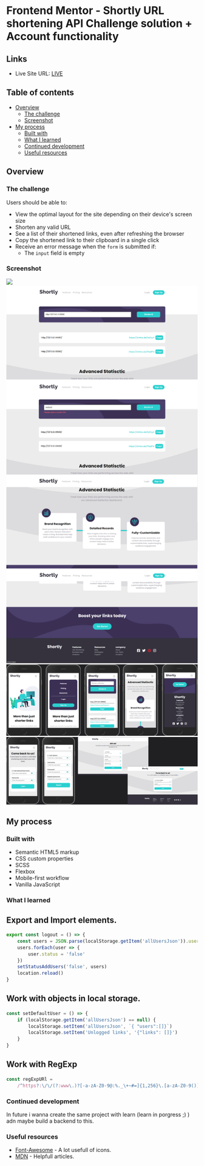 # Frontend Mentor - Shortly URL shortening API Challenge solution + Account functionality

## Links

- Live Site URL: [LIVE](https://danilla-dev.github.io/URL-Shortering/)

## Table of contents

- [Overview](#overview)
  - [The challenge](#the-challenge)
  - [Screenshot](#screenshot)
- [My process](#my-process)
  - [Built with](#built-with)
  - [What I learned](#what-i-learned)
  - [Continued development](#continued-development)
  - [Useful resources](#useful-resources)

## Overview

### The challenge

Users should be able to:

- View the optimal layout for the site depending on their device's screen size
- Shorten any valid URL
- See a list of their shortened links, even after refreshing the browser
- Copy the shortened link to their clipboard in a single click
- Receive an error message when the `form` is submitted if:
  - The `input` field is empty

### Screenshot

![](./design/screenshots/main_page.png.jpg)
![](./design/screenshots/shortering_window.png)
![](./design/screenshots/error_form.png)
![](./design/screenshots/advanced_statistics.png)
![](./design/screenshots/footer.png)
![](./design/screenshots/mobile_1.png)
![](./design/screenshots/login_signup_pages.png)

## My process

### Built with

- Semantic HTML5 markup
- CSS custom properties
- SCSS
- Flexbox
- Mobile-first workflow
- Vanilla JavaScript

### What I learned

## Export and Import elements.

```js
export const logout = () => {
	const users = JSON.parse(localStorage.getItem('allUsersJson')).users
	users.forEach(user => {
		user.status = 'false'
	})
	setStatusAddUsers('false', users)
	location.reload()
}
```

## Work with objects in local storage.

```js
const setDefaultUser = () => {
	if (localStorage.getItem('allUsersJson') == null) {
		localStorage.setItem('allUsersJson', `{ "users":[]}`)
		localStorage.setItem('Unlogged links', '{"links": []}')
	}
}
```

## Work with RegExp

```js
const regExpURl =
	/^https?:\/\/(?:www\.)?[-a-zA-Z0-9@:%._\+~#=]{1,256}\.[a-zA-Z0-9()]{1,6}\b(?:[-a-zA-Z0-9()@:%_\+.~#?&\/=]*)$/
```

### Continued development

In future i wanna create the same project with learn (learn in porgress ;) ) adn maybe build a backend to this.

### Useful resources

- [Font-Awesome](https://fontawesome.com/) - A lot usefull of icons.
- [MDN](https://developer.mozilla.org/en-US/) - Helpfull articles.
